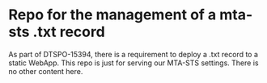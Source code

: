 # Repo for the management of a mta-sts .txt record

As part of DTSPO-15394, there is a requirement to deploy a .txt record to a static WebApp. This repo is just for serving our MTA-STS settings.  There is no other content here.
